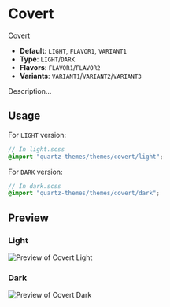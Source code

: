 # Covert

[Covert](https://github.com/schrunchee)

- **Default**: `LIGHT`, `FLAVOR1`, `VARIANT1`
- **Type**: `LIGHT`/`DARK`
- **Flavors**: `FLAVOR1`/`FLAVOR2`
- **Variants**: `VARIANT1`/`VARIANT2`/`VARIANT3`

Description...

## Usage

For `LIGHT` version:

```scss
// In light.scss
@import "quartz-themes/themes/covert/light";
```

For `DARK` version:

```scss
// In dark.scss
@import "quartz-themes/themes/covert/dark";
```

## Preview

### Light

![Preview of Covert Light](preview-light.png)

### Dark

![Preview of Covert Dark](preview-dark.png)
